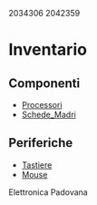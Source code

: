 2034306
2042359

# Inventario

## Componenti

- [Processori](./componenti/processori.md)
- [Schede_Madri](./componenti/schede_madri.md)

## Periferiche

- [Tastiere](./periferiche/tastiere.md)
- [Mouse](./periferiche/mouse.md)

Elettronica Padovana
